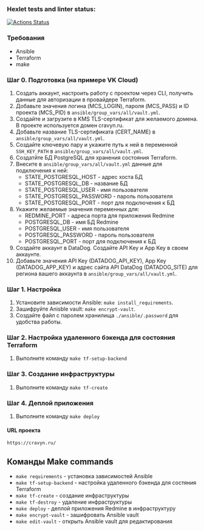 ### Hexlet tests and linter status:
[![Actions Status](https://github.com/Cravyn/devops-for-programmers-project-77/actions/workflows/hexlet-check.yml/badge.svg)](https://github.com/Cravyn/devops-for-programmers-project-77/actions)

### Требования

- Ansible
- Terraform
- make

### Шаг 0. Подготовка (на примере VK Cloud)

1. Создать аккаунт, настроить работу с проектом через CLI, получить данные для авторизации в провайдере Terraform.
2. Добавьте значения логина (MCS_LOGIN), пароля (MCS_PASS) и ID проекта (MCS_PID) в `ansible/group_vars/all/vault.yml`.
3. Создайте и загрузите в KMS TLS-сертификат для желаемого домена. В проекте используется домен cravyn.ru.
4. Добавьте название TLS-сертификата (CERT_NAME) в `ansible/group_vars/all/vault.yml`.
5. Создайте ключевую пару и укажите путь к ней в переменной `SSH_KEY_PATH` в `ansible/group_vars/all/vault.yml`.
6. Создатйте БД PostgreSQL для хранения состояния Terraform.
7. Внесите в `ansible/group_vars/all/vault.yml` данные для подключения к ней:
    - STATE_POSTGRESQL_HOST - адрес хоста БД
    - STATE_POSTGRESQL_DB - название БД
    - STATE_POSTGRESQL_USER - имя пользователя
    - STATE_POSTGRESQL_PASSWORD - пароль пользователя
    - STATE_POSTGRESQL_PORT - порт для подключения к БД
8. Укажите желаемые значения переменных для:
    - REDMINE_PORT - адреса порта для приложения Redmine
    - POSTGRESQL_DB - имя БД Redmine
    - POSTGRESQL_USER - имя пользователя
    - POSTGRESQL_PASSWORD - пароль пользователя
    - POSTGRESQL_PORT - порт для подключения к БД
9. Создайте аккаунт в DataDog. Создайте API Key и App Key в своем аккаунте.
10. Добавьте значения API Key (DATADOG_API_KEY), App Key (DATADOG_APP_KEY) и адрес сайта API DataDog (DATADOG_SITE) для региона вашего аккаунта в `ansible/group_vars/all/vault.yml`.

### Шаг 1. Настройка

1. Установите зависимости Ansible: `make install_requirements`.
2. Зашифруйте Anisble vault: `make encrypt-vault`.
3. Создайте файл с паролем хранилища `./ansible/.password` для удобства работы.

### Шаг 2. Настройка удаленного бэкенда для состояния Terraform

1. Выполните команду `make tf-setup-backend`

### Шаг 3. Создание инфраструктуры

1. Выполните команду `make tf-create`

### Шаг 4. Деплой приложения

1. Выполните команду `make deploy`

#### URL проекта

`https://cravyn.ru/`

## Команды Make commands
- `make requirements` - установка зависимостей Ansible
- `make tf-setup-backend` - настройка удаленного бэкенда для состяния Terraform
- `make tf-create` - создание инфраструктуры
- `make tf-destroy` - удаление инфраструктуры
- `make deploy` - деплой приложения Redmine в инфраструктуру
- `make encrypt-vault` - зашифровать Ansible vault
- `make edit-vault` - открыть Ansible vault для редактирования
